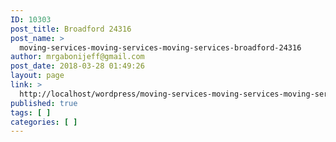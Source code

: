 ```yaml
---
ID: 10303
post_title: Broadford 24316
post_name: >
  moving-services-moving-services-moving-services-broadford-24316
author: mrgabonijeff@gmail.com
post_date: 2018-03-28 01:49:26
layout: page
link: >
  http://localhost/wordpress/moving-services-moving-services-moving-services-broadford-24316/
published: true
tags: [ ]
categories: [ ]
---
```

